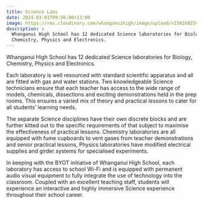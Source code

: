 ```yaml
---
title: Science Labs
date: 2024-03-01T09:56:00+13:00
image: https://res.cloudinary.com/whanganuihigh/image/upload/v1561602543/facilities/Science_-_combined.jpg
description: >
  Whanganui High School has 12 dedicated Science laboratories for Biology,
  Chemistry, Physics and Electronics.
---
```

Whanganui High School has 12 dedicated Science laboratories for Biology, Chemistry, Physics and Electronics.

Each laboratory is well resourced with standard scientific apparatus and all are fitted with gas and water stations. Two knowledgeable Science technicians ensure that each teacher has access to the wide range of models, chemicals, dissections and exciting demonstrations held in the prep rooms. This ensures a varied mix of theory and practical lessons to cater for all students’ learning needs.

The separate Science disciplines have their own discrete blocks and are further kitted out to the specific requirements of that subject to maximise the effectiveness of practical lessons. Chemistry laboratories are all equipped with fume cupboards to vent gases from teacher demonstrations and senior practical lessons, Physics laboratories have modified electrical supplies and girder systems for specialised experiments.

In keeping with the BYOT initiative of Whanganui High School, each laboratory has access to school Wi-Fi and is equipped with permanent audio visual equipment to fully integrate the use of technology into the classroom. Coupled with an excellent teaching staff, students will experience an interactive and highly immersive Science experience throughout their school career.
